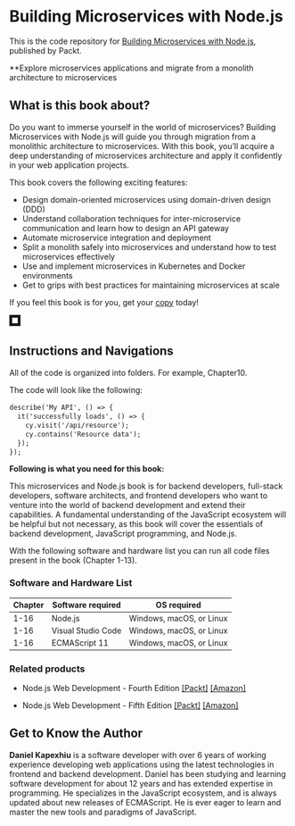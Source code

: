 # Building Microservices with Node.js

<a href="https://www.packtpub.com/product/building-microservices-with-nodejs/9781838985936"><img src="https://content.packt.com/B14980/cover_image_small.jpg" alt="" height="256px" align="right"></a>

This is the code repository for [Building Microservices with Node.js](https://www.packtpub.com/product/building-microservices-with-nodejs/9781838985936), published by Packt.

**Explore microservices applications and migrate from a monolith architecture to microservices

## What is this book about?
Do you want to immerse yourself in the world of microservices? Building Microservices with Node.js will guide you through migration from a monolithic architecture to microservices. With this book, you’ll acquire a deep understanding of microservices architecture and apply it confidently in your web application projects.
	
This book covers the following exciting features:
* Design domain-oriented microservices using domain-driven design (DDD)
* Understand collaboration techniques for inter-microservice communication and learn how to design an API gateway
* Automate microservice integration and deployment
* Split a monolith safely into microservices and understand how to test microservices effectively
* Use and implement microservices in Kubernetes and Docker environments
* Get to grips with best practices for maintaining microservices at scale

If you feel this book is for you, get your [copy](https://www.amazon.com/dp/183898593X) today! 

<a href="https://www.packtpub.com/?utm_source=github&utm_medium=banner&utm_campaign=GitHubBanner"><img src="https://raw.githubusercontent.com/PacktPublishing/GitHub/master/GitHub.png" 
alt="https://www.packtpub.com/" border="5" /></a>


## Instructions and Navigations
All of the code is organized into folders. For example, Chapter10.

The code will look like the following:
```
describe('My API', () => {
  it('successfully loads', () => {
    cy.visit('/api/resource');
    cy.contains('Resource data');
  });
});
```

**Following is what you need for this book:**

This microservices and Node.js book is for backend developers, full-stack developers, software architects, and frontend developers who want to venture into the world of backend development and extend their capabilities. A fundamental understanding of the JavaScript ecosystem will be helpful but not necessary, as this book will cover the essentials of backend development, JavaScript programming, and Node.js.

With the following software and hardware list you can run all code files present in the book (Chapter 1-13).

### Software and Hardware List

| Chapter  | Software required    | OS required                      |
| -------- | ---------------------| ---------------------------------|
| 1-16     | Node.js              | Windows, macOS, or Linux         |
| 1-16     | Visual Studio Code   | Windows, macOS, or Linux         |
| 1-16     | ECMAScript 11        | Windows, macOS, or Linux         |


### Related products <Other books you may enjoy>
* Node.js Web Development - Fourth Edition [[Packt]](https://www.packtpub.com/product/nodejs-web-development-fourth-edition/9781788626859) [[Amazon]](https://www.amazon.in/dp/1788626850)

* Node.js Web Development - Fifth Edition [[Packt]](https://www.packtpub.com/product/nodejs-web-development-fifth-edition/9781838987572) [[Amazon]](https://www.amazon.in/dp/1838987576)

## Get to Know the Author
**Daniel Kapexhiu**
 is a software developer with over 6 years of working experience developing web applications using the latest technologies in frontend and backend development. Daniel has been studying and learning software development for about 12 years and has extended expertise in programming. He specializes in the JavaScript ecosystem, and is always updated about new releases of ECMAScript. He is ever eager to learn and master the new tools and paradigms of JavaScript.
